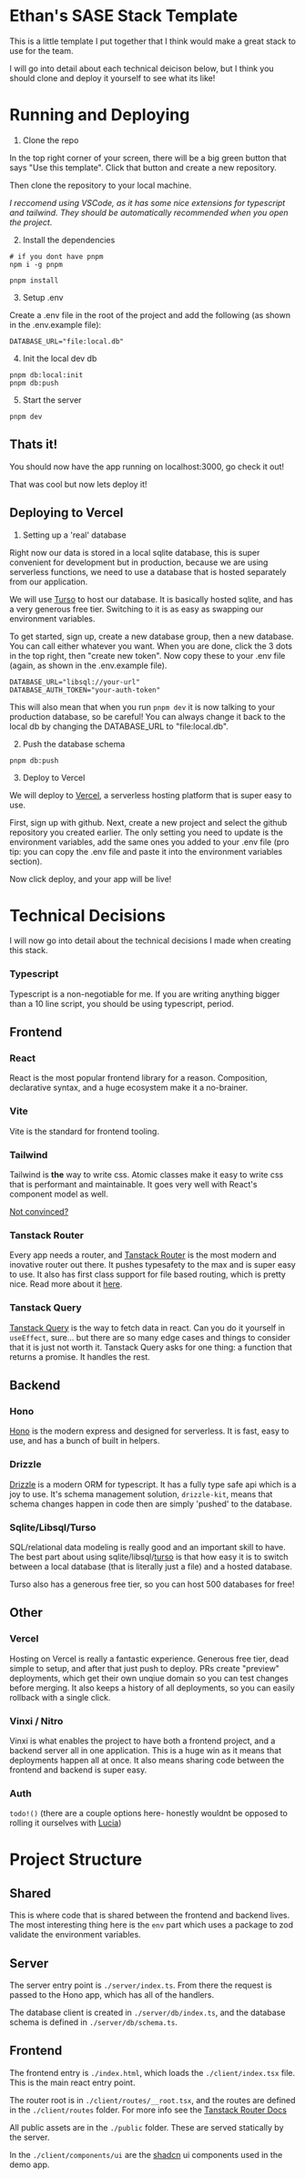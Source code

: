 # Ethan's SASE Stack Template

This is a little template I put together that I think would make a great stack to use for the team.

I will go into detail about each technical deicison below, but I think you should clone and deploy it yourself to see what its like!

# Running and Deploying

1. Clone the repo

In the top right corner of your screen, there will be a big green button that says "Use this template".
Click that button and create a new repository.

Then clone the repository to your local machine.

_I reccomend using VSCode, as it has some nice extensions for typescript and tailwind. They should be automatically recommended when you open the project._

2. Install the dependencies

```
# if you dont have pnpm
npm i -g pnpm

pnpm install
```

3. Setup .env

Create a .env file in the root of the project and add the following (as shown in the .env.example file):

```
DATABASE_URL="file:local.db"
```

4. Init the local dev db

```
pnpm db:local:init
pnpm db:push
```

5. Start the server

```
pnpm dev
```

## Thats it!

You should now have the app running on localhost:3000, go check it out!

That was cool but now lets deploy it!

## Deploying to Vercel

1. Setting up a 'real' database

Right now our data is stored in a local sqlite database, this is super convenient for development but in production, because we are using serverless functions, we need to use a database that is hosted separately from our application.

We will use [Turso](https://turso.tech/) to host our database. It is basically hosted sqlite, and has a very generous free tier.
Switching to it is as easy as swapping our environment variables.

To get started, sign up, create a new database group, then a new database.
You can call either whatever you want.
When you are done, click the 3 dots in the top right, then "create new token". Now copy these to your .env file (again, as shown in the .env.example file).

```
DATABASE_URL="libsql://your-url"
DATABASE_AUTH_TOKEN="your-auth-token"
```

This will also mean that when you run `pnpm dev` it is now talking to your production database, so be careful!
You can always change it back to the local db by changing the DATABASE_URL to "file:local.db".

2. Push the database schema

```
pnpm db:push
```

3. Deploy to Vercel

We will deploy to [Vercel](https://vercel.com/), a serverless hosting platform that is super easy to use.

First, sign up with github. Next, create a new project and select the github repository you created earlier.
The only setting you need to update is the environment variables, add the same ones you added to your .env file (pro tip: you can copy the .env file and paste it into the environment variables section).

Now click deploy, and your app will be live!

# Technical Decisions

I will now go into detail about the technical decisions I made when creating this stack.

### Typescript

Typescript is a non-negotiable for me. If you are writing anything bigger than a 10 line script, you should be using typescript, period.

## Frontend

### React

React is the most popular frontend library for a reason. Composition, declarative syntax, and a huge ecosystem make it a no-brainer.

### Vite

Vite is the standard for frontend tooling.

### Tailwind

Tailwind is **the** way to write css. Atomic classes make it easy to write css that is performant and maintainable. It goes very well with React's component model as well.

[Not convinced?](https://youtu.be/5MKw-wOpJR8?si=S0YwYCK7SPbmsBHe)

### Tanstack Router

Every app needs a router, and [Tanstack Router](https://tanstack.com/router/latest) is the most modern and inovative router out there. It pushes typesafety to the max and is super easy to use. It also has first class support for file based routing, which is pretty nice. Read more about it [here](https://tanstack.com/router/latest/docs/framework/react/overview).

### Tanstack Query

[Tanstack Query](https://tanstack.com/query/latest) is the way to fetch data in react. Can you do it yourself in `useEffect`, sure... but there are so many edge cases and things to consider that it is just not worth it. Tanstack Query asks for one thing: a function that returns a promise. It handles the rest.

## Backend

### Hono

[Hono](https://hono.dev/) is the modern express and designed for serverless. It is fast, easy to use, and has a bunch of built in helpers.

### Drizzle

[Drizzle](https://drizzle.dev/) is a modern ORM for typescript. It has a fully type safe api which is a joy to use. It's schema management solution, `drizzle-kit`, means that schema changes happen in code then are simply 'pushed' to the database.

### Sqlite/Libsql/Turso

SQL/relational data modeling is really good and an important skill to have. The best part about using sqlite/libsql/[turso](https://turso.tech/) is that how easy it is to switch between a local database (that is literally just a file) and a hosted database.

Turso also has a generous free tier, so you can host 500 databases for free!

## Other

### Vercel

Hosting on Vercel is really a fantastic experience. Generous free tier, dead simple to setup, and after that just push to deploy. PRs create "preview" deployments, which get their own unqiue domain so you can test changes before merging. It also keeps a history of all deployments, so you can easily rollback with a single click.

### Vinxi / Nitro

Vinxi is what enables the project to have both a frontend project, and a backend server all in one application. This is a huge win as it means that deployments happen all at once. It also means sharing code between the frontend and backend is super easy.

### Auth

`todo!()` (there are a couple options here- honestly wouldnt be opposed to rolling it ourselves with [Lucia](https://lucia-auth.com/))

# Project Structure

## Shared

This is where code that is shared between the frontend and backend lives. The most interesting thing here is the `env` part which uses a package to zod validate the environment variables.

## Server

The server entry point is `./server/index.ts`. From there the request is passed to the Hono app, which has all of the handlers.

The database client is created in `./server/db/index.ts`, and the database schema is defined in `./server/db/schema.ts`.

## Frontend

The frontend entry is `./index.html`, which loads the `./client/index.tsx` file. This is the main react entry point.

The router root is in `./client/routes/__root.tsx`, and the routes are defined in the `./client/routes` folder.
For more info see the [Tanstack Router Docs](https://tanstack.com/router/latest/docs/framework/react/guide/file-based-routing)

All public assets are in the `./public` folder. These are served statically by the server.

In the `./client/components/ui` are the [shadcn](https://ui.shadcn.com/) ui components used in the demo app.
